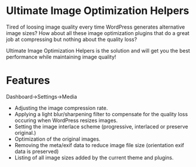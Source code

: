 # Ultimate Image Optimization Helpers

Tired of loosing image quality every time WordPress generates alternative image sizes? How about all these image optimization plugins that do a great job at compressing but nothing about the quality loss?

Ultimate Image Optimization Helpers is the solution and will get you the best performance while maintaining image quality!

# Features
Dashboard->Settings->Media

- Adjusting the image compression rate.
- Applying a light blur/sharpening filter to compensate for the quality loss occuring when WordPress resizes images.
- Setting the image interlace scheme (progressive, interlaced or preserve original.)
- Optimization of the original images.
- Removing the meta/exif data to reduce image file size (orientation exif data is preserved)
- Listing of all image sizes added by the current theme and plugins.
